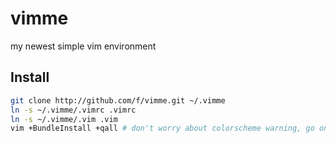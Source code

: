 vimme
=====

my newest simple vim environment

## Install

```bash
git clone http://github.com/f/vimme.git ~/.vimme
ln -s ~/.vimme/.vimrc .vimrc
ln -s ~/.vimme/.vim .vim
vim +BundleInstall +qall # don't worry about colorscheme warning, go on
```
